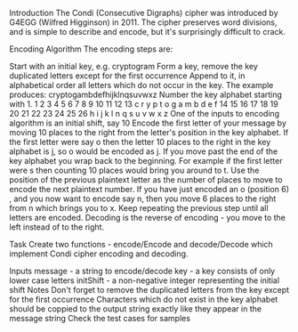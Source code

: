 Introduction
The Condi (Consecutive Digraphs) cipher was introduced by G4EGG (Wilfred Higginson) in 2011. The cipher preserves word divisions, and is simple to describe and encode, but it's surprisingly difficult to crack.

Encoding Algorithm
The encoding steps are:

Start with an initial key, e.g. cryptogram
Form a key, remove the key duplicated letters except for the first occurrence
Append to it, in alphabetical order all letters which do not occur in the key.
The example produces: cryptogambdefhijklnqsuvwxz
Number the key alphabet starting with 1.
1  2  3  4  5  6  7  8  9  10 11 12 13
c  r  y  p  t  o  g  a  m  b  d  e  f 
14 15 16 17 18 19 20 21 22 23 24 25 26
h  i  j  k  l  n  q  s  u  v  w  x  z
One of the inputs to encoding algorithm is an initial shift, say 10
Encode the first letter of your message by moving 10 places to the right from the letter's position in the key alphabet. If the first letter were say o then the letter 10 places to the right in the key alphabet is j, so o would be encoded as j. If you move past the end of the key alphabet you wrap back to the beginning. For example if the first letter were s then counting 10 places would bring you around to t.
Use the position of the previous plaintext letter as the number of places to move to encode the next plaintext number. If you have just encoded an o (position 6) , and you now want to encode say n, then you move 6 places to the right from n which brings you to x.
Keep repeating the previous step until all letters are encoded.
Decoding is the reverse of encoding - you move to the left instead of to the right.

Task
Create two functions - encode/Encode and decode/Decode which implement Condi cipher encoding and decoding.

Inputs
message - a string to encode/decode
key - a key consists of only lower case letters
initShift - a non-negative integer representing the initial shift
Notes
Don't forget to remove the duplicated letters from the key except for the first occurrence
Characters which do not exist in the key alphabet should be coppied to the output string exactly like they appear in the message string
Check the test cases for samples